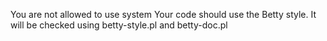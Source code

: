 You are not allowed to use system
Your code should use the Betty style. It will be checked using betty-style.pl and betty-doc.pl
